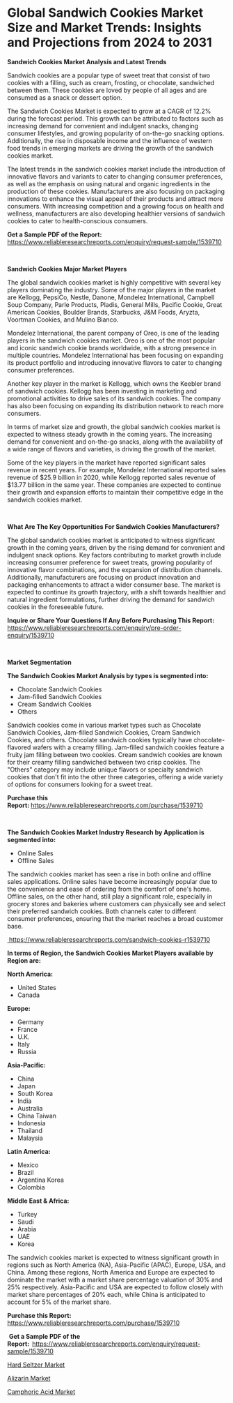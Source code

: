 <p><h1>Global Sandwich Cookies Market Size and Market Trends: Insights and Projections from 2024 to 2031</h1></p><p><strong>Sandwich Cookies Market Analysis and Latest Trends</strong></p>
<p><p>Sandwich cookies are a popular type of sweet treat that consist of two cookies with a filling, such as cream, frosting, or chocolate, sandwiched between them. These cookies are loved by people of all ages and are consumed as a snack or dessert option.</p><p>The Sandwich Cookies Market is expected to grow at a CAGR of 12.2% during the forecast period. This growth can be attributed to factors such as increasing demand for convenient and indulgent snacks, changing consumer lifestyles, and growing popularity of on-the-go snacking options. Additionally, the rise in disposable income and the influence of western food trends in emerging markets are driving the growth of the sandwich cookies market.</p><p>The latest trends in the sandwich cookies market include the introduction of innovative flavors and variants to cater to changing consumer preferences, as well as the emphasis on using natural and organic ingredients in the production of these cookies. Manufacturers are also focusing on packaging innovations to enhance the visual appeal of their products and attract more consumers. With increasing competition and a growing focus on health and wellness, manufacturers are also developing healthier versions of sandwich cookies to cater to health-conscious consumers.</p></p>
<p><strong>Get a Sample PDF of the Report:&nbsp;</strong> <a href="https://www.reliableresearchreports.com/enquiry/request-sample/1539710">https://www.reliableresearchreports.com/enquiry/request-sample/1539710</a></p>
<p>&nbsp;</p>
<p><strong>Sandwich Cookies Major Market Players</strong></p>
<p><p>The global sandwich cookies market is highly competitive with several key players dominating the industry. Some of the major players in the market are Kellogg, PepsiCo, Nestle, Danone, Mondelez International, Campbell Soup Company, Parle Products, Pladis, General Mills, Pacific Cookie, Great American Cookies, Boulder Brands, Starbucks, J&M Foods, Aryzta, Voortman Cookies, and Mulino Bianco.</p><p>Mondelez International, the parent company of Oreo, is one of the leading players in the sandwich cookies market. Oreo is one of the most popular and iconic sandwich cookie brands worldwide, with a strong presence in multiple countries. Mondelez International has been focusing on expanding its product portfolio and introducing innovative flavors to cater to changing consumer preferences.</p><p>Another key player in the market is Kellogg, which owns the Keebler brand of sandwich cookies. Kellogg has been investing in marketing and promotional activities to drive sales of its sandwich cookies. The company has also been focusing on expanding its distribution network to reach more consumers.</p><p>In terms of market size and growth, the global sandwich cookies market is expected to witness steady growth in the coming years. The increasing demand for convenient and on-the-go snacks, along with the availability of a wide range of flavors and varieties, is driving the growth of the market.</p><p>Some of the key players in the market have reported significant sales revenue in recent years. For example, Mondelez International reported sales revenue of $25.9 billion in 2020, while Kellogg reported sales revenue of $13.77 billion in the same year. These companies are expected to continue their growth and expansion efforts to maintain their competitive edge in the sandwich cookies market.</p></p>
<p>&nbsp;</p>
<p><strong>What Are The Key Opportunities For Sandwich Cookies Manufacturers?</strong></p>
<p><p>The global sandwich cookies market is anticipated to witness significant growth in the coming years, driven by the rising demand for convenient and indulgent snack options. Key factors contributing to market growth include increasing consumer preference for sweet treats, growing popularity of innovative flavor combinations, and the expansion of distribution channels. Additionally, manufacturers are focusing on product innovation and packaging enhancements to attract a wider consumer base. The market is expected to continue its growth trajectory, with a shift towards healthier and natural ingredient formulations, further driving the demand for sandwich cookies in the foreseeable future.</p></p>
<p><strong>Inquire or Share Your Questions If Any Before Purchasing This Report:</strong> <a href="https://www.reliableresearchreports.com/enquiry/pre-order-enquiry/1539710">https://www.reliableresearchreports.com/enquiry/pre-order-enquiry/1539710</a></p>
<p>&nbsp;</p>
<p><strong>Market Segmentation</strong></p>
<p><strong>The Sandwich Cookies Market Analysis by types is segmented into:</strong></p>
<p><ul><li>Chocolate Sandwich Cookies</li><li>Jam-filled Sandwich Cookies</li><li>Cream Sandwich Cookies</li><li>Others</li></ul></p>
<p><p>Sandwich cookies come in various market types such as Chocolate Sandwich Cookies, Jam-filled Sandwich Cookies, Cream Sandwich Cookies, and others. Chocolate sandwich cookies typically have chocolate-flavored wafers with a creamy filling. Jam-filled sandwich cookies feature a fruity jam filling between two cookies. Cream sandwich cookies are known for their creamy filling sandwiched between two crisp cookies. The "Others" category may include unique flavors or specialty sandwich cookies that don't fit into the other three categories, offering a wide variety of options for consumers looking for a sweet treat.</p></p>
<p><strong>Purchase this Report:&nbsp;</strong><a href="https://www.reliableresearchreports.com/purchase/1539710">https://www.reliableresearchreports.com/purchase/1539710</a></p>
<p>&nbsp;</p>
<p><strong>The Sandwich Cookies Market Industry Research by Application is segmented into:</strong></p>
<p><ul><li>Online Sales</li><li>Offline Sales</li></ul></p>
<p><p>The sandwich cookies market has seen a rise in both online and offline sales applications. Online sales have become increasingly popular due to the convenience and ease of ordering from the comfort of one's home. Offline sales, on the other hand, still play a significant role, especially in grocery stores and bakeries where customers can physically see and select their preferred sandwich cookies. Both channels cater to different consumer preferences, ensuring that the market reaches a broad customer base.</p></p>
<p><a href="https://www.reliableresearchreports.com/sandwich-cookies-r1539710">&nbsp;https://www.reliableresearchreports.com/sandwich-cookies-r1539710</a></p>
<p><strong>In terms of Region, the Sandwich Cookies Market Players available by Region are:</strong></p>
<p>
    <p> <strong> North America: </strong>
        <ul>
            <li>United States</li>
            <li>Canada</li>
        </ul>
        </p> 
    <p> <strong> Europe: </strong>
        <ul>
            <li>Germany</li>
            <li>France</li>
            <li>U.K.</li>
            <li>Italy</li>
            <li>Russia</li>
        </ul>
        </p> 
    <p> <strong> Asia-Pacific: </strong>
        <ul>
            <li>China</li>
            <li>Japan</li>
            <li>South Korea</li>
            <li>India</li>
            <li>Australia</li>
            <li>China Taiwan</li>
            <li>Indonesia</li>
            <li>Thailand</li>
            <li>Malaysia</li>
        </ul>
        </p> 
    <p> <strong> Latin America: </strong>
        <ul>
            <li>Mexico</li>
            <li>Brazil</li>
            <li>Argentina Korea</li>
            <li>Colombia</li>
        </ul>
        </p> 
    <p> <strong> Middle East & Africa: </strong>
        <ul>
            <li>Turkey</li>
            <li>Saudi</li>
            <li>Arabia</li>
            <li>UAE</li>
            <li>Korea</li>
        </ul>
    </p>
    </p>
<p><p>The sandwich cookies market is expected to witness significant growth in regions such as North America (NA), Asia-Pacific (APAC), Europe, USA, and China. Among these regions, North America and Europe are expected to dominate the market with a market share percentage valuation of 30% and 25% respectively. Asia-Pacific and USA are expected to follow closely with market share percentages of 20% each, while China is anticipated to account for 5% of the market share.</p></p>
<p><strong>Purchase this Report: </strong><a href="https://www.reliableresearchreports.com/purchase/1539710">https://www.reliableresearchreports.com/purchase/1539710</a></p>
<p>&nbsp;<strong>Get a Sample PDF of the Report:&nbsp;&nbsp;</strong><a href="https://www.reliableresearchreports.com/enquiry/request-sample/1539710">https://www.reliableresearchreports.com/enquiry/request-sample/1539710</a></p>
<p><strong></strong></p>
<p><p><a href="https://github.com/Glendatilghmankmgz0rbhwpy/Market-Research-Report-List-2/blob/main/hard-seltzer-market.md">Hard Seltzer Market</a></p><p><a href="https://www.linkedin.com/pulse/alizarin-market-goal-estimating-size-future-growth-potential-s1ilf?trackingId=F9MPvvnkc6n1NBS%2F%2F7cEew%3D%3D">Alizarin Market</a></p><p><a href="https://www.linkedin.com/pulse/camphoric-acid-market-size-growth-outlook-from-2024-2031-projecting-ejcnf?trackingId=ReJS4VAw1C4IKy0RPCy%2Fag%3D%3D">Camphoric Acid Market</a></p></p>